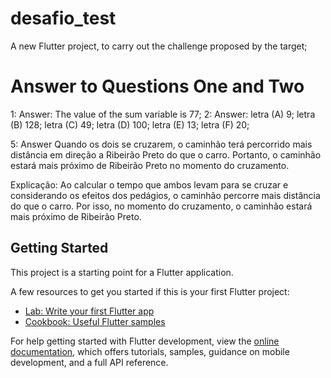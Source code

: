 # desafio_test

A new Flutter project, to carry out the challenge proposed by the target;


# Answer to Questions One and Two

1: Answer: The value of the sum variable is  77;
2: Answer: letra (A) 9; letra (B) 128; letra (C) 49; letra (D) 100; letra (E) 13; letra (F) 20;

5: Answer
Quando os dois se cruzarem, o caminhão terá percorrido mais distância em direção a Ribeirão Preto do que o carro. Portanto, o caminhão estará mais próximo de Ribeirão Preto no momento do cruzamento.

Explicação:
Ao calcular o tempo que ambos levam para se cruzar e considerando os efeitos dos pedágios, o caminhão percorre mais distância do que o carro. Por isso, no momento do cruzamento, o caminhão estará mais próximo de Ribeirão Preto.


## Getting Started

This project is a starting point for a Flutter application.

A few resources to get you started if this is your first Flutter project:

- [Lab: Write your first Flutter app](https://docs.flutter.dev/get-started/codelab)
- [Cookbook: Useful Flutter samples](https://docs.flutter.dev/cookbook)

For help getting started with Flutter development, view the
[online documentation](https://docs.flutter.dev/), which offers tutorials,
samples, guidance on mobile development, and a full API reference.
